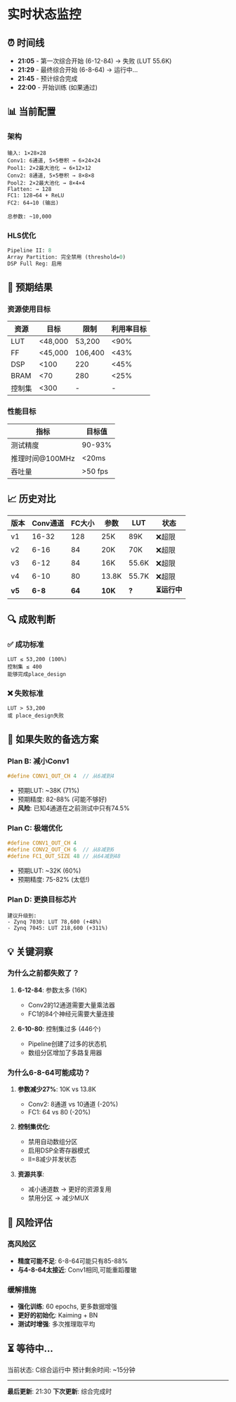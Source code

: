 # 实时状态监控

## ⏰ 时间线

- **21:05** - 第一次综合开始 (6-12-84) → 失败 (LUT 55.6K)
- **21:29** - 最终综合开始 (6-8-64) → 运行中...
- **21:45** - 预计综合完成
- **22:00** - 开始训练 (如果通过)

## 📊 当前配置

### 架构
```
输入: 1×28×28
Conv1: 6通道, 5×5卷积 → 6×24×24
Pool1: 2×2最大池化 → 6×12×12
Conv2: 8通道, 5×5卷积 → 8×8×8
Pool2: 2×2最大池化 → 8×4×4
Flatten: → 128
FC1: 128→64 + ReLU
FC2: 64→10 (输出)

总参数: ~10,000
```

### HLS优化
```tcl
Pipeline II: 8
Array Partition: 完全禁用 (threshold=0)
DSP Full Reg: 启用
```

## 🎯 预期结果

### 资源使用目标

| 资源 | 目标 | 限制 | 利用率目标 |
|------|------|------|-----------|
| LUT | <48,000 | 53,200 | <90% |
| FF | <45,000 | 106,400 | <43% |
| DSP | <100 | 220 | <45% |
| BRAM | <70 | 280 | <25% |
| 控制集 | <300 | - | - |

### 性能目标

| 指标 | 目标值 |
|------|--------|
| 测试精度 | 90-93% |
| 推理时间@100MHz | <20ms |
| 吞吐量 | >50 fps |

## 📈 历史对比

| 版本 | Conv通道 | FC大小 | 参数 | LUT | 状态 |
|------|----------|--------|------|-----|------|
| v1 | 16-32 | 128 | 25K | 89K | ❌超限 |
| v2 | 6-16 | 84 | 20K | 70K | ❌超限 |
| v3 | 6-12 | 84 | 16K | 55.6K | ❌超限 |
| v4 | 6-10 | 80 | 13.8K | 55.7K | ❌超限 |
| **v5** | **6-8** | **64** | **10K** | **?** | **⏳运行中** |

## 🔍 成败判断

### ✅ 成功标准
```
LUT ≤ 53,200 (100%)
控制集 ≤ 400
能够完成place_design
```

### ❌ 失败标准
```
LUT > 53,200
或 place_design失败
```

## 📝 如果失败的备选方案

### Plan B: 减小Conv1
```cpp
#define CONV1_OUT_CH 4  // 从6减到4
```
- 预期LUT: ~38K (71%)
- 预期精度: 82-88% (可能不够好)
- **风险**: 已知4通道在之前测试中只有74.5%

### Plan C: 极端优化
```cpp
#define CONV1_OUT_CH 4
#define CONV2_OUT_CH 6  // 从8减到6
#define FC1_OUT_SIZE 48 // 从64减到48
```
- 预期LUT: ~32K (60%)
- 预期精度: 75-82% (太低!)

### Plan D: 更换目标芯片
```
建议升级到:
- Zynq 7030: LUT 78,600 (+48%)
- Zynq 7045: LUT 218,600 (+311%)
```

## 💡 关键洞察

### 为什么之前都失败了？

1. **6-12-84**: 参数太多 (16K)
   - Conv2的12通道需要大量乘法器
   - FC1的84个神经元需要大量连接
   
2. **6-10-80**: 控制集过多 (446个)
   - Pipeline创建了过多的状态机
   - 数组分区增加了多路复用器

### 为什么6-8-64可能成功？

1. **参数减少27%**: 10K vs 13.8K
   - Conv2: 8通道 vs 10通道 (-20%)
   - FC1: 64 vs 80 (-20%)
   
2. **控制集优化**:
   - 禁用自动数组分区
   - 启用DSP全寄存器模式
   - II=8减少并发状态
   
3. **资源共享**:
   - 减小通道数 → 更好的资源复用
   - 禁用分区 → 减少MUX

## 🚨 风险评估

### 高风险区
- **精度可能不足**: 6-8-64可能只有85-88%
- **与4-8-64太接近**: Conv1相同,可能重蹈覆辙

### 缓解措施
- **强化训练**: 60 epochs, 更多数据增强
- **更好的初始化**: Kaiming + BN
- **测试时增强**: 多次推理取平均

## ⏳ 等待中...

当前状态: C综合运行中
预计剩余时间: ~15分钟

---

**最后更新**: 21:30
**下次更新**: 综合完成时
